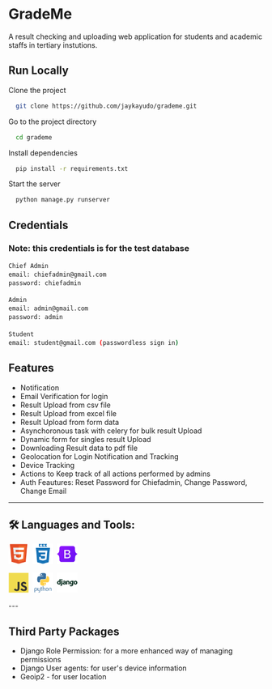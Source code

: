 
# GradeMe

A result checking and uploading web application for students and academic staffs in tertiary instutions.


## Run Locally

Clone the project

```bash
  git clone https://github.com/jaykayudo/grademe.git
```

Go to the project directory

```bash
  cd grademe
```

Install dependencies

```bash
  pip install -r requirements.txt
```

Start the server

```bash
  python manage.py runserver
```


## Credentials
### Note: this credentials is for the test database

```bash
Chief Admin
email: chiefadmin@gmail.com
password: chiefadmin

Admin
email: admin@gmail.com
password: admin

Student
email: student@gmail.com (passwordless sign in)
```
## Features

- Notification
- Email Verification for login
- Result Upload from csv file
- Result Upload from excel file
- Result Upload from form data
- Asynchoronous task with celery for bulk result Upload
- Dynamic form for singles result Upload
- Downloading Result data to pdf file
- Geolocation for Login Notification and Tracking
- Device Tracking
- Actions to Keep track of all actions performed by admins
- Auth Feautures: Reset Password for Chiefadmin, Change Password, Change Email





---
## :hammer_and_wrench: Languages and Tools:

<div>
 <img src="https://github.com/devicons/devicon/blob/master/icons/html5/html5-original.svg" title="HTML5" alt="HTML" width="40" height="40"/>&nbsp;
 <img src="https://github.com/devicons/devicon/blob/master/icons/css3/css3-plain-wordmark.svg"  title="CSS3" alt="CSS" width="40" height="40"/>&nbsp;
 <img src="https://github.com/devicons/devicon/blob/master/icons/bootstrap/bootstrap-original.svg"  title="Bootstrap" alt="Bootstrap" width="40" height="40"/>&nbsp;

 <img src="https://github.com/devicons/devicon/blob/master/icons/javascript/javascript-original.svg" title="JavaScript" alt="JavaScript" width="40" height="40"/>&nbsp;
 <img src="https://github.com/devicons/devicon/blob/master/icons/python/python-original-wordmark.svg" title="Python" alt="Python" width="40" height="40"/>&nbsp;
  <img src="https://github.com/devicons/devicon/blob/master/icons/django/django-plain-wordmark.svg" title="Django" alt="Django" width="40" />&nbsp;
</div>
---

## Third Party Packages
- Django Role Permission: for a more enhanced way of managing permissions
- Django User agents: for user's device information
- Geoip2 - for user location 
